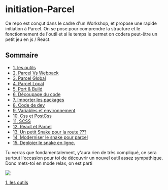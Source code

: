 <h1>initiation-Parcel</h1>

Ce repo est conçut dans le cadre d'un Workshop, et propose une rapide initiation à Parcel.
On se pose pour comprendre la structure et le fonctionnement de l'outil et si le temps le permet on codera peut-être un petit jeu en js / React.

<h2>Sommaire</h2>
<ul>
  <li><a href="https://github.com/GuyVil1/initiation-Parcel/blob/master/01.Les-outils.md">1. les outils</a></li>
  <li><a href="https://github.com/GuyVil1/initiation-Parcel/blob/master/02.Parcel-Vs-Webpack.md">2. Parcel Vs Webpack</a></li>
  <li><a href="#">3. Parcel Global</a></li>
  <li><a href="#">4. Parcel Local</a></li>
  <li><a href="#">5. Port & Build</a></li>
  <li><a href="#">6. Découpage du code</a></li>
  <li><a href="#">7. Importer les packages</a></li>
  <li><a href="#">8. Code de dev</a></li>
  <li><a href="#">9. Variables et environnement</a></li>
  <li><a href="#">10. Css et PostCss</a></li>
  <li><a href="#">11. SCSS</a></li>
  <li><a href="#">12. React et Parcel</a></li>
  <li><a href="#">13. Un petit Snake pour la route ???</a></li>
  <li><a href="#">14. Moderniser le snake pour parcel</a></li>
  <li><a href="#">15. Deploier le snake en ligne.</a></li>
  </ul>
  
  Tu verras que fondamentalement, y'aura rien de très compliqué, ce sera surtout l'occasion pour toi de découvrir un nouvel outil assez sympathique. Donc mets-toi en mode relax, on est parti
  
  <img src="https://media.giphy.com/media/5T0yHHWsC39rtI82SH/giphy.gif" />
  
<a href="https://github.com/GuyVil1/initiation-Parcel/blob/master/01.Les-outils.md">1. les outils</a>

